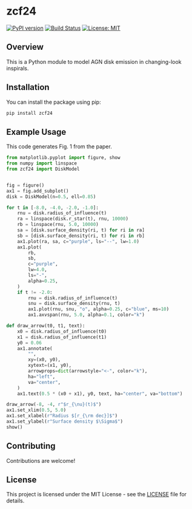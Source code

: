 # zcf24
[![PyPI version](https://badge.fury.io/py/zcf24.svg)](https://badge.fury.io/py/zcf24)
[![Build Status](https://github.com/clemson-cal/zcf24/workflows/CI/badge.svg)](https://github.com/clemson-cal/zcf24/actions)
[![License: MIT](https://img.shields.io/badge/License-MIT-yellow.svg)](https://opensource.org/licenses/MIT)

## Overview
This is a Python module to model AGN disk emission in changing-look inspirals.

## Installation
You can install the package using pip:

```bash
pip install zcf24
```

## Example Usage
This code generates Fig. 1 from the paper.

```python
from matplotlib.pyplot import figure, show
from numpy import linspace
from zcf24 import DiskModel


fig = figure()
ax1 = fig.add_subplot()
disk = DiskModel(n=0.5, ell=0.85)

for t in [-8.0, -4.0, -2.0, -1.0]:
    rnu = disk.radius_of_influence(t)
    ra = linspace(disk.r_star(t), rnu, 10000)
    rb = linspace(rnu, 5.0, 10000)
    sa = [disk.surface_density(ri, t) for ri in ra]
    sb = [disk.surface_density(ri, t) for ri in rb]
    ax1.plot(ra, sa, c="purple", ls="--", lw=1.0)
    ax1.plot(
        rb,
        sb,
        c="purple",
        lw=4.0,
        ls="-",
        alpha=0.25,
    )
    if t != -2.0:
        rnu = disk.radius_of_influence(t)
        snu = disk.surface_density(rnu, t)
        ax1.plot(rnu, snu, "o", alpha=0.25, c="blue", ms=10)
        ax1.axvspan(rnu, 5.0, alpha=0.1, color="k")

def draw_arrow(t0, t1, text):
    x0 = disk.radius_of_influence(t0)
    x1 = disk.radius_of_influence(t1)
    y0 = 0.06
    ax1.annotate(
        "",
        xy=(x0, y0),
        xytext=(x1, y0),
        arrowprops=dict(arrowstyle="<-", color="k"),
        ha="left",
        va="center",
    )
    ax1.text(0.5 * (x0 + x1), y0, text, ha="center", va="bottom")

draw_arrow(-8, -4, r"$r_{\nu}(t)$")
ax1.set_xlim(0.5, 5.0)
ax1.set_xlabel(r"Radius $[r_{\rm dec}]$")
ax1.set_ylabel(r"Surface density $\Sigma$")
show()
```

## Contributing
Contributions are welcome!

## License
This project is licensed under the MIT License - see the [LICENSE](LICENSE) file for details.
